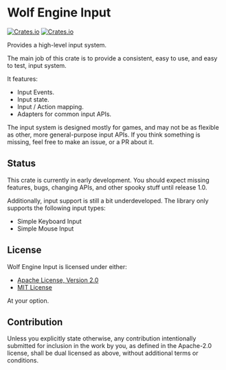 # Wolf Engine Input 

[![Crates.io](https://img.shields.io/crates/l/wolf_engine_input)](https://github.com/AlexiWolf/wolf_engine_input#license)
[![Crates.io](https://img.shields.io/crates/v/wolf_engine_input)](https://crates.io/crates/wolf_engine_input)

Provides a high-level input system.

The main job of this crate is to provide a consistent, easy to use, and easy to
test, input system.

It features:

- Input Events.
- Input state.
- Input / Action mapping.
- Adapters for common input APIs. 

The input system is designed mostly for games, and may not be as flexible as
other, more general-purpose input APIs.  If you think something is missing,
feel free to make an issue, or a PR about it.

## Status

This crate is currently in early development.  You should expect missing
features, bugs, changing APIs, and other spooky stuff until release 1.0.

Additionally, input support is still a bit underdeveloped.  The library only
supports the following input types:

- Simple Keyboard Input
- Simple Mouse Input

## License

Wolf Engine Input is licensed under either:

- [Apache License, Version 2.0](LICENSE-APACHE)
- [MIT License](LICENSE-MIT)

At your option.

## Contribution

Unless you explicitly state otherwise, any contribution intentionally
submitted for inclusion in the work by you, as defined in the Apache-2.0 
license, shall be dual licensed as above, without additional terms or 
conditions.
